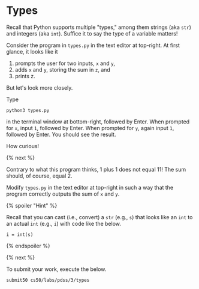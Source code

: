 # Types

Recall that Python supports multiple "types," among them strings (aka `str`) and integers (aka `int`). Suffice it to say the type of a variable matters!

Consider the program in `types.py` in the text editor at top-right. At first glance, it looks like it

1. prompts the user for two inputs, `x` and `y`,
1. adds `x` and `y`, storing the sum in `z`, and
1. prints z.

But let's look more closely.

Type

```
python3 types.py
```

in the terminal window at bottom-right, followed by Enter. When prompted for `x`, input `1`, followed by Enter. When prompted for `y`, again input `1`, followed by Enter. You should see the result.

How curious!

{% next %}

Contrary to what this program thinks, 1 plus 1 does not equal 11! The sum should, of course, equal 2.

Modify `types.py` in the text editor at top-right in such a way that the program correctly outputs the sum of `x` and `y`.

{% spoiler "Hint" %}

Recall that you can cast (i.e., convert) a `str` (e.g., `s`) that looks like an `int` to an actual `int` (e.g., `i`) with code like the below.

```
i = int(s)
```

{% endspoiler %}

{% next %}

To submit your work, execute the below.

```
submit50 cs50/labs/pdss/3/types
```
